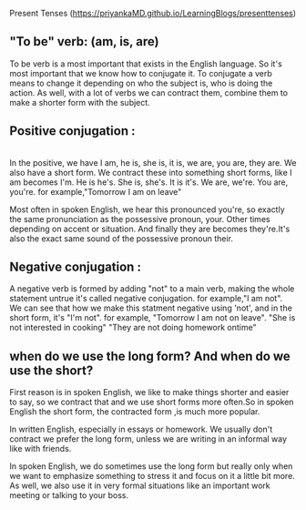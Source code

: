 Present Tenses (https://priyankaMD.github.io/LearningBlogs/presenttenses)

## "To be" verb: (am, is, are)

To be verb is a most important that exists in the English language. So it's most important that we know how to conjugate it.
To conjugate a verb means to change it depending on who the subject is, who is doing the action. As well, with a lot of verbs we can contract them, combine them to make a shorter form with the subject. <br />

## Positive conjugation : 
<br /> In the positive, we have I am, he is, she is, it is, we are, you are, they are. We also have a short form. We contract these into something short forms, like I am becomes I'm. He is he's. She is, she's. It is it's. We are, we're. You are, you're. 
for example,"Tomorrow I am on leave"

Most often in spoken English, we hear this pronounced you're, so exactly the same pronunciation as the possessive pronoun, your. Other times depending on accent or situation. And finally they are becomes they're.It's also the exact same sound of the possessive pronoun their.<br />

## Negative conjugation :
A negative verb is formed by adding "not" to a main verb, making the whole statement untrue it's called negative conjugation.
for example,"I am not".
We can see that how we make this statment negative using 'not', and in the short form, it's "I'm not".
for example, 
"Tomorrow I am not on leave".
"She is not interested in cooking"
"They are not doing homework ontime"


## when do we use the long form? And when do we use the short?
First reason is in spoken English, we like to make things shorter and easier to say, so we contract that and we use short forms more often.So in spoken English the short form, the contracted form ,is much more popular.

In written English, especially in essays or homework. We usually don't contract we prefer the long form, unless we are writing in an informal way like with friends.

In spoken English, we do sometimes use the long form but really only when we want to emphasize something to stress it and focus on it a little bit more. As well, we also use it in very formal situations like an important work meeting or talking to your boss.




